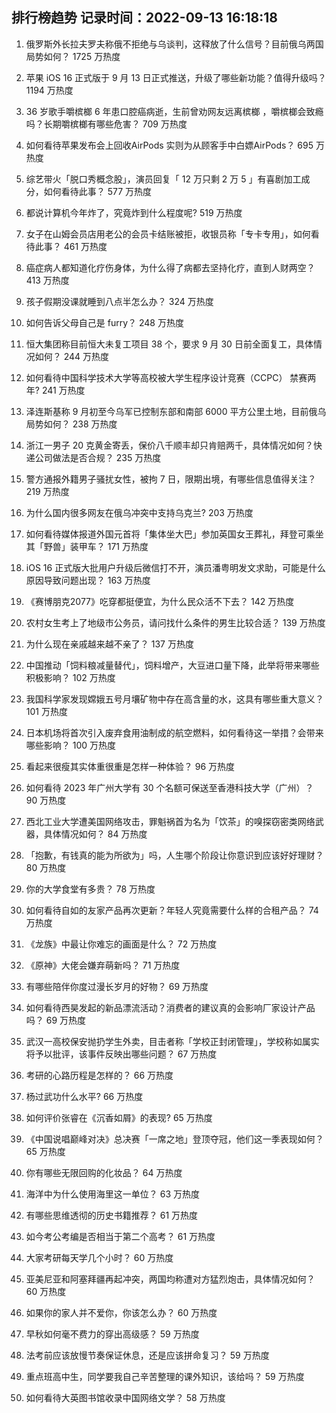 
## 排行榜趋势 记录时间：2022-09-13 16:18:18
  
  1. 俄罗斯外长拉夫罗夫称俄不拒绝与乌谈判，这释放了什么信号？目前俄乌两国局势如何？ 1725 万热度
    
  2. 苹果 iOS 16 正式版于 9 月 13 日正式推送，升级了哪些新功能？值得升级吗？ 1194 万热度
    
  3. 36 岁歌手嚼槟榔 6 年患口腔癌病逝，生前曾劝网友远离槟榔 ，嚼槟榔会致瘾吗？长期嚼槟榔有哪些危害？ 709 万热度
    
  4. 如何看待苹果发布会上回收AirPods 实则为从顾客手中白嫖AirPods？ 695 万热度
    
  5. 综艺带火「脱口秀概念股」，演员回复「 12 万只剩 2 万 5 」有喜剧加工成分，如何看待此事？ 577 万热度
    
  6. 都说计算机今年炸了，究竟炸到什么程度呢? 519 万热度
    
  7. 女子在山姆会员店用老公的会员卡结账被拒，收银员称「专卡专用」，如何看待此事？ 461 万热度
    
  8. 癌症病人都知道化疗伤身体，为什么得了病都去坚持化疗，直到人财两空？ 413 万热度
    
  9. 孩子假期没课就睡到八点半怎么办？ 324 万热度
    
  10. 如何告诉父母自己是 furry？ 248 万热度
    
  11. 恒大集团称目前恒大未复工项目 38 个，要求 9 月 30 日前全面复工，具体情况如何？ 244 万热度
    
  12. 如何看待中国科学技术大学等高校被大学生程序设计竞赛（CCPC） 禁赛两年? 241 万热度
    
  13. 泽连斯基称 9 月初至今乌军已控制东部和南部 6000 平方公里土地，目前俄乌局势如何？ 238 万热度
    
  14. 浙江一男子 20 克黄金寄丢，保价八千顺丰却只肯赔两千，具体情况如何？快递公司做法是否合规？ 235 万热度
    
  15. 警方通报外籍男子骚扰女性，被拘 7 日，限期出境，有哪些信息值得关注？ 219 万热度
    
  16. 为什么国内很多网友在俄乌冲突中支持乌克兰? 203 万热度
    
  17. 如何看待媒体报道外国元首将「集体坐大巴」参加英国女王葬礼，拜登可乘坐其「野兽」装甲车？ 171 万热度
    
  18. iOS 16 正式版大批用户升级后微信打不开，演员潘粤明发文求助，可能是什么原因导致问题出现？ 163 万热度
    
  19. 《赛博朋克2077》吃穿都挺便宜，为什么民众活不下去？ 142 万热度
    
  20. 农村女生考上了地级市公务员，请问找什么条件的男生比较合适？ 139 万热度
    
  21. 为什么现在亲戚越来越不亲了？ 137 万热度
    
  22. 中国推动「饲料粮减量替代」，饲料增产，大豆进口量下降，此举将带来哪些积极影响？ 102 万热度
    
  23. 我国科学家发现嫦娥五号月壤矿物中存在高含量的水，这具有哪些重大意义？ 101 万热度
    
  24. 日本机场将首次引入废弃食用油制成的航空燃料，如何看待这一举措？会带来哪些影响？ 100 万热度
    
  25. 看起来很瘦其实体重很重是怎样一种体验？ 96 万热度
    
  26. 如何看待 2023 年广州大学有 30 个名额可保送至香港科技大学（广州）？ 90 万热度
    
  27. 西北工业大学遭美国网络攻击，罪魁祸首为名为「饮茶」的嗅探窃密类网络武器，具体情况如何？ 84 万热度
    
  28. 「抱歉，有钱真的能为所欲为」吗，人生哪个阶段让你意识到应该好好理财？ 80 万热度
    
  29. 你的大学食堂有多贵？ 78 万热度
    
  30. 如何看待自如的友家产品再次更新？年轻人究竟需要什么样的合租产品？ 74 万热度
    
  31. 《龙族》中最让你难忘的画面是什么？ 72 万热度
    
  32. 《原神》大佬会嫌弃萌新吗？ 71 万热度
    
  33. 有哪些陪伴你度过漫长岁月的好物？ 69 万热度
    
  34. 如何看待西昊发起的新品漂流活动？消费者的建议真的会影响厂家设计产品吗？ 69 万热度
    
  35. 武汉一高校保安抛扔学生外卖，目击者称「学校正封闭管理」，学校称如属实将予以批评，该事件反映出哪些问题？ 67 万热度
    
  36. 考研的心路历程是怎样的？ 66 万热度
    
  37. 杨过武功什么水平? 66 万热度
    
  38. 如何评价张睿在《沉香如屑》的表现? 65 万热度
    
  39. 《中国说唱巅峰对决》总决赛「一席之地」登顶夺冠，他们这一季表现如何？ 65 万热度
    
  40. 你有哪些无限回购的化妆品？ 64 万热度
    
  41. 海洋中为什么使用海里这一单位？ 63 万热度
    
  42. 有哪些思维透彻的历史书籍推荐？ 61 万热度
    
  43. 如今考公考编是否相当于第二个高考？ 61 万热度
    
  44. 大家考研每天学几个小时？ 60 万热度
    
  45. 亚美尼亚和阿塞拜疆再起冲突，两国均称遭对方猛烈炮击，具体情况如何？ 60 万热度
    
  46. 如果你的家人并不爱你，你该怎么办？ 60 万热度
    
  47. 早秋如何毫不费力的穿出高级感？ 59 万热度
    
  48. 法考前应该放慢节奏保证休息，还是应该拼命复习？ 59 万热度
    
  49. 重点班高中生，同学要我自己辛苦整理的课外知识，该给吗？ 59 万热度
    
  50. 如何看待大英图书馆收录中国网络文学？ 58 万热度
    